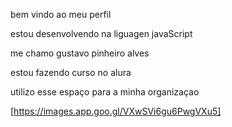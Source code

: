 bem vindo ao meu perfil

estou desenvolvendo na liguagen javaScript

me chamo gustavo pinheiro alves

estou fazendo curso no alura

utilizo esse espaço para a minha organizaçao

[https://images.app.goo.gl/VXwSVi6gu6PwgVXu5]
